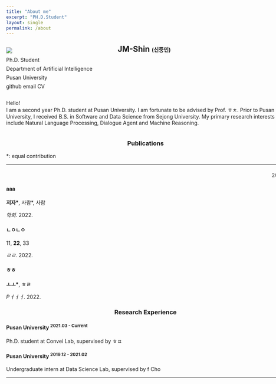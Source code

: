 ```yaml
---
title: "About me"
excerpt: "PH.D.Student"
layout: single
permalink: /about
---
```


<html lang="en">
  <head>
    <meta charset="utf-8">
    <meta http-equiv="X-UA-Compatible" content="IE=edge">
    <meta name="viewport" content="width=device-width, initial-scale=1">
    <title>Minju Kim</title>
    <link href="styles/bootstrap/css/bootstrap.min.css" rel="stylesheet">
    <link href="styles/bootstrap/css/bootstrap-theme.min.css" rel="stylesheet">
    <link rel="stylesheet" href="https://fonts.googleapis.com/css?family=Raleway">
    <link rel="stylesheet" href="https://maxcdn.bootstrapcdn.com/font-awesome/4.6.0/css/font-awesome.min.css">
    <link rel="stylesheet" href="https://cdnjs.cloudflare.com/ajax/libs/font-awesome/4.7.0/css/font-awesome.min.css">
    <link rel="icon" type="image/png" sizes="32x32" href="./assets/mj_favicon.png">
    <!-- <link rel="shortcut icon" href="https://www.cs.washington.edu/sites/default/files/favicon_3.ico" type="image/vnd.microsoft.icon"> -->
    <link rel="stylesheet" href="https://cdn.jsdelivr.net/gh/jpswalsh/academicons@1/css/academicons.min.css">
    <style>
        .column-long{
            line-height:10px;
        }
        .column-22{
            display:inline;
        }
        .year{
            text-align: right;
            color: gray;
        }
        h3{
            text-align: center;
        }
        a{
            text-decoration-line:none;
        }
    </style>
  </head>

  <body>
    <!-- Navigation Start -->
    <nav class="navbar navbar-custom navbar-fixed-top" role="navigation">
      <div class="container">
        <div class="navbar-header">
        </div>
      </div>
    </nav>
    <div id="background-container" style="width: 150%">
      <div class="blank"></div>
      <div class="my-container theme-showcase" role="main">
        <!-- Home page Start -->
        <!-- Home - Info Card Start -->
        <div id="info" style="">
          <div class="row">
            <div class="column col-md-6" style="width: 40%; display:inline-block; vertical-align:top; float:left; ">
              <img src='https://user-images.githubusercontent.com/66815358/204768920-8d233bb7-a778-4476-bec0-f1310a57a6da.jpg'>
            </div>
            <div class="column-long col-md-6" style="width: 100%;">
              <div class="blank"></div>
              <h2>JM-Shin <span style="font-size: 70%">(신중민)</span></h2>
              <p>Ph.D. Student </p>
              <p>Department of Artificial Intelligence</p>
              <p>Pusan University</p>
              <div class="blank"></div>
              <div class="row">
                <div class="column column-22">
                  <a class="icons-sm git-ic" href="https://github.com/ShinJM-maker" target="_blank"><i class="fa fa-github"></i> github</a>
                </div>
                <div class="column column-22">
                  <a class="icons-sm email-ic" href="#" target="_blank"><i class="fa fa-envelope-o"></i> email</a>
                </div>
                <div class="column column-22">
                  <a href="#" target="_blank"><i class="fa fa-file-o"></i> CV</a>
                </div>
              </div>
            </div>
          </div>
        </div>
        <div id="intro" class="field" style="display:inline-block;">
          <!-- Home - Intro Text Start -->
          <div class="blank"></div>
            <p id="intro-text">  <br>Hello! <br>
              I am a second year Ph.D. student at Pusan University.
              I am fortunate to be advised by <a href="#" target="_blank">Prof. ㅎㅊ</a>.
              Prior to Pusan University, I received B.S. in Software and Data Science from Sejong University.
              My primary research interests include Natural Language Processing, Dialogue Agent and Machine Reasoning.
              <br>
            </p>
          </div>
          <!-- Publication Page Start -->
          <div id="publication" class="field" style="">
          <div class="blank"></div><div class="blank"></div>
          <h3> Publications</h3>
            *: equal contribution
            <hr>
            <h4 class="year">2022</h4>
              <h4 class="title"><a href="#" target="_blank">aaa</a></h4>
                <p><strong class="thicker">저자*</strong>, 사람*, 사람</p>
                <p><em>학회</em>. 2022.</p>
              <h4 class="title"><a href="#" target="_blank">ㄴㅇㄴㅇ</a></h4>
                <p>11, <strong class="thicker">22</strong>, 33</p>
                <p><em>ㄹㄹ</em>. 2022.</p>
              <h4 class="title"><a href="#" target="_blank">ㅎㅎ</a></h4>
                <p><strong class="thicker">ㅗㅗ*</strong>, ㅎㄹ</p>
                <p><em>Pㅓㅓㅓ</em>. 2022.</p>
          </div>
          <!-- Background Page Start -->
          <!-- Background - Research Experience Start-->
          <div id="experience" class="field" style="">
            <div class="blank"></div><div class="blank"></div>
            <h3>Research Experience</h3>
              <h4>Pusan University <sup>2021.03 - Current</sup></h4>
                <p>Ph.D. student at <a href="#" target="_blank">Convei Lab</a>, supervised by <a href="#" target="_blank">ㅎㅍ</a></p>
              <h4>Pusan University <sup>2019.12 - 2021.02</sup></h4>
                <p>Undergraduate intern at <a href="#" target="_blank">Data Science Lab</a>, supervised by <a href="#" target="_blank">f Cho</a></p>
          </div>
          <div class="blank"></div>
        </div>
        <hr class="styled-hr" style="width: 100%;">
        <div class="blank"></div>
    </div>
  </body>
</html>
